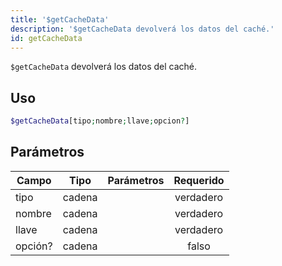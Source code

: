 ```yaml
---
title: '$getCacheData'
description: '$getCacheData devolverá los datos del caché.'
id: getCacheData
---
```


`$getCacheData` devolverá los datos del caché.

## Uso

```php
$getCacheData[tipo;nombre;llave;opcion?]
```

## Parámetros

| Campo   | Tipo   | Parámetros | Requerido |
| ------- | ------ | ---------- |:---------:|
| tipo    | cadena |            | verdadero |
| nombre  | cadena |            | verdadero |
| llave   | cadena |            | verdadero |
| opción? | cadena |            |   falso   |